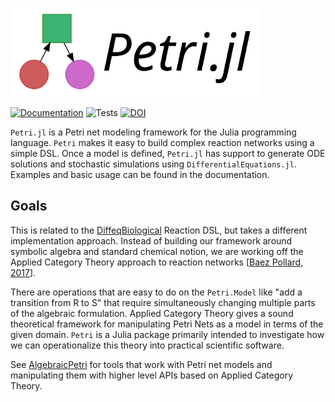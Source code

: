 ![Petri.jl](docs/src/assets/full-logo.png)

[![Documentation](https://github.com/mehalter/Petri.jl/workflows/Documentation/badge.svg)](https://mehalter.github.io/Petri.jl/stable/)
![Tests](https://github.com/mehalter/Petri.jl/workflows/Tests/badge.svg)
[![DOI](https://zenodo.org/badge/203420191.svg)](https://zenodo.org/badge/latestdoi/203420191)


`Petri.jl` is a Petri net modeling framework for the Julia programming language.
`Petri` makes it easy to build complex reaction networks using a simple DSL.
Once a model is defined, `Petri.jl` has support to generate ODE solutions and
stochastic simulations using `DifferentialEquations.jl`. Examples and basic
usage can be found in the documentation.

## Goals

 This is related to the
 [DiffeqBiological](https://github.com/JuliaDiffEq/DiffEqBiological.jl) Reaction
 DSL, but takes a different implementation approach. Instead of building our
 framework around symbolic algebra and standard chemical notion, we are working
 off the Applied Category Theory approach to reaction networks [[Baez Pollard, 2017](http://math.ucr.edu/home/baez/RxNet.pdf)].

There are operations that are easy to do on the `Petri.Model` like "add a
transition from R to S" that require simultaneously changing multiple parts of
the algebraic formulation. Applied Category Theory gives a sound theoretical
framework for manipulating Petri Nets as a model in terms of the given domain.
`Petri` is a Julia package primarily intended to investigate how we can
operationalize this theory into practical scientific software.

See [AlgebraicPetri](https://github.com/AlgebraicJulia/AlgebraicPetri.jl) for
tools that work with Petri net models and manipulating them with higher level
APIs based on Applied Category Theory.
